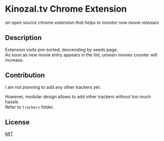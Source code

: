# Kinozal.tv Chrome Extension

_an open source chrome extension that helps to monitor new movie releases_

## Description

Extension visits pre-sorted, descending by seeds page.<br>
As soon as new movie entry appears in the list, unseen movies counter will increase.

## Contribution

I am not planning to add any other trackers yet.

However, modular design allows to add other trackers without too much hassle.<br>
Refer to ```trackers``` folder.

## License
[MIT](https://github.com/versality/kinozal-chrome-extension/blob/master/LICENSE)
